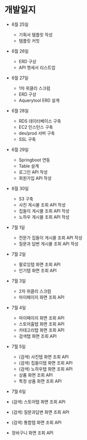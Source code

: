 # 개발일지
- 6월 25일
  - 기획서 템플릿 작성
  - 템플릿 커밋

- 6월 26일
  - ERD 구상
  - API 명세서 리스트업

- 6월 27일
  - 1차 위클리 스크럼
  - ERD 구상
  - Aquerytool ERD 설계

- 6월 28일
  - RDS 데이터베이스 구축
  - EC2 인스턴스 구축
  - dev/prod 서버 구축
  - SSL 구축
  
- 6월 29일
  - Springboot 연동
  - Table 설계
  - 로그인 API 작성
  - 회원가입 API 작성
  
- 6월 30일
  - S3 구축
  - 사진 게시물 조회 API 작성
  - 집들이 게시물 조회 API 작성
  - 노하우 게시물 조회 API 작성

- 7월 1일
  - 전문가 집들이 게시물 조회 API 작성
  - 질문과 답변 게시물 조회 API 작성
  
- 7월 2일
  - 팔로잉탭 화면 조회 API
  - 인기탭 화면 조회 API

- 7월 3일
  - 2차 위클리 스크럼
  - 마이페이지 화면 조회 API

- 7월 4일
  - 마이페이지 화면 조회 API
  - 스토어홈탭 화면 조회 API
  - 카테고리탭 화면 조회 API
  - 검색탭 화면 조회 API

- 7월 5일
  - (검색) 사진탭 화면 조회  API
  - (검색) 집들이탭 화면 조회 API
  - (검색) 노하우탭 화면 조회 API
  - 상품 화면 조회 API
  - 특정 상품 화면 조회 API
 
 - 7월 6일
  - (검색) 스토어탭 화면 조회 API
  - (검색) 질문과답변 화면 조회 API
  - (검색) 통합탭 화면 조회 API
  - 장바구니 화면 조회 API
